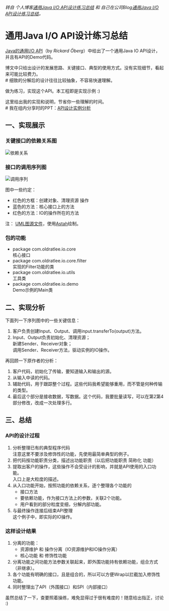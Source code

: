 _转自 个人博客[通用Java I/O API设计练习总结](http://oldratlee.com/493/tech/java/java-api-design-exercise.html) 和 自己在公司Blog[通用Java I/O API设计练习总结](http://code.alibabatech.com/blog/architecture_1489/java-api-design-exercise.html)。_

通用Java I/O API设计练习总结
===============================

[Java的通用I/O API](https://github.com/oldratlee/translations/tree/master/generic-io-api-in-java-and-api-design)（by _Rickard Öberg_）中给出了一个通用Java IO API设计，并且有API的Demo代码。

博文中只给出设计的发展思路、关键接口、典型的使用方式。没有实现细节，看起来可能比较费力。  
\# 细致的分解后的设计往往比较抽象，不容易快速理解。

做为练习，实现这个API。本工程即是实现示例 :)

这里给出我的实现和说明，节省你一些理解的时间。   
\# 我在组内分享时的PPT：[API设计实例分析](ApiDesignSampleStudy.pptx)

一、实现展示
---------------------

### 关键接口的依赖关系图

![依赖关系]( interface-dependency.jpg )

### 接口的调用序列图

![调用序列](invocation-sequence.jpg)

图中一些约定：

* 红色的方框：创建对象、清理资源 操作
* 蓝色的方法：核心接口上的方法
* 红色的方法：IO的操作所在的方法

注： [UML图源文件](generic_io_uml.asta)，使用[Astah](http://astah.net/download#community)绘制。

### 包的功能

- package com.oldratlee.io.core  
核心接口
- package com.oldratlee.io.core.filter  
实现的Filter功能的类
- package com.oldratlee.io.utils  
工具类
- package com.oldratlee.io.demo  
Demo示例的Main类

二、实现分析
----------------------

下面列一下序列图中的一些关键信息：

1. 客户负责创建Input、Output、调用input.transferTo(output)方法。
2. Input、Output负责初始化、清理资源；   
新建Sender、Receiver对象；    
调用Sender、Receiver方法，驱动实例的IO操作。

再回顾一下原作者的分析：

1. 客户代码，初始化了传输，要知道输入和输出的源。
1. 从输入中读的代码。
1. 辅助代码，用于跟踪整个过程。这些代码我希望能够重用，而不管是何种传输的类型。
1. 最后这个部分是接收数据，写数据。这个代码，我要批量读写，可以在第2第4部分修改，改成一次处理多行。

三、总结
----------------------

### API的设计过程

1. 分析整理已有的典型程序代码   
注意这里不要涉及修饰性的功能，先使用最简单典型的例子。
1. 把代码按功能职责分类，描述出功能职责（以后把功能职责 简称化 功能）
1. 提取出客户的操作，这些操作不会受设计的影响，并就是API使用的入口功能。   
入口上是大粒度的描述。
1. 从入口功能开始，按照功能的依赖关系，逐个整理各个功能的
	- 接口方法
	- 要依赖功能，作为接口方法上的参数，关联2个功能。
	- 用户看到的部分粒度变细，分解内部功能。
1. 与最终操作连接后结束API整理    
这个例子中，即实际的IO操作。

### 这样设计结果

1. 分离的功能：  
	- 资源维护 和 操作分离（IO资源维护和IO操作分离）
	- 核心功能 和 修饰性功能
2. 分离功能之间功能方法参数关联起来，即外围功能持有依赖功能，组合方式（非继承）。
3. 各个功能有明确的接口，且是组合的，所以可以方便Wrap以拦截加入修饰性功能。
4. 同时整理出了API（外围接口）和SPI（内部接口）

虽然总结了一下，查要照着操练，难免显得过于很有难度的！随意给出指正，讨论 :)
